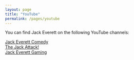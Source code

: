 ```yaml
---
layout: page
title: "YouTube"
permalink: /pages/youtube
---
```

<!-- wp:paragraph -->
<p>You can find Jack Everett on the following YouTube channels:</p>
<!-- /wp:paragraph -->

<!-- wp:paragraph -->
<p><a href="https://www.youtube.com/channel/UCGNK7Wp9kZX7z4j1ocQTNHA">Jack Everett Comedy</a><br><a href="https://www.youtube.com/channel/UCgLo_2w3rkoqQj42V7pRbPQ">The Jack Attack!</a><br><a href="https://www.youtube.com/channel/UCA1J0WPfEMjN-mSfb3tc13Q">Jack Everett Gaming</a></p>
<!-- /wp:paragraph -->
